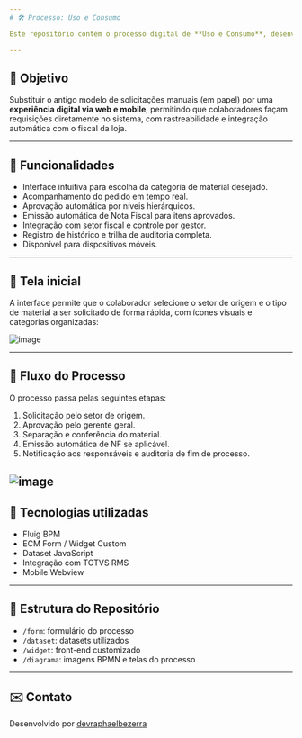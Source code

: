 ```yaml
---
# 🛠️ Processo: Uso e Consumo

Este repositório contém o processo digital de **Uso e Consumo**, desenvolvido na plataforma **Fluig**, com o objetivo de modernizar e padronizar as solicitações internas de produtos por setores das lojas.

---
```


## 🚀 Objetivo

Substituir o antigo modelo de solicitações manuais (em papel) por uma **experiência digital via web e mobile**, permitindo que colaboradores façam requisições diretamente no sistema, com rastreabilidade e integração automática com o fiscal da loja.

---

## 📱 Funcionalidades

- Interface intuitiva para escolha da categoria de material desejado.
- Acompanhamento do pedido em tempo real.
- Aprovação automática por níveis hierárquicos.
- Emissão automática de Nota Fiscal para itens aprovados.
- Integração com setor fiscal e controle por gestor.
- Registro de histórico e trilha de auditoria completa.
- Disponível para dispositivos móveis.

---

## 🧾 Tela inicial
A interface permite que o colaborador selecione o setor de origem e o tipo de material a ser solicitado de forma rápida, com ícones visuais e categorias organizadas:

![image](https://github.com/user-attachments/assets/c801cd12-3700-4abb-8ac9-9080bd12d95c)

---

## 🔁 Fluxo do Processo
O processo passa pelas seguintes etapas:

1. Solicitação pelo setor de origem.
2. Aprovação pelo gerente geral.
3. Separação e conferência do material.
4. Emissão automática de NF se aplicável.
5. Notificação aos responsáveis e auditoria de fim de processo.

![image](https://github.com/user-attachments/assets/68b9f451-9fbc-4449-8399-4410e23c6a64)
---

## 🧩 Tecnologias utilizadas
- Fluig BPM
- ECM Form / Widget Custom
- Dataset JavaScript
- Integração com TOTVS RMS
- Mobile Webview

---

## 📂 Estrutura do Repositório

- `/form`: formulário do processo
- `/dataset`: datasets utilizados
- `/widget`: front-end customizado
- `/diagrama`: imagens BPMN e telas do processo

---

## ✉️ Contato

Desenvolvido por [devraphaelbezerra](https://github.com/devraphaelbezerra)

